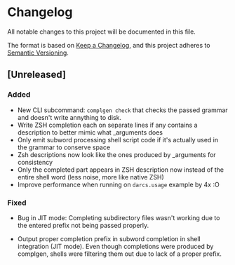 # Changelog

All notable changes to this project will be documented in this file.

The format is based on [Keep a Changelog](https://keepachangelog.com/en/1.0.0/),
and this project adheres to [Semantic Versioning](https://semver.org/spec/v2.0.0.html).

## [Unreleased]

### Added

- New CLI subcommand: `complgen check` that checks the passed grammar and doesn't write annything to disk.
- Write ZSH completion each on separate lines if any contains a description to better mimic what _arguments does
- Only emit subword processing shell script code if it's actually used in the grammar to conserve space
- Zsh descriptions now look like the ones produced by _arguments for consistency
- Only the completed part appears in ZSH description now instead of the entire shell word (less noise, more like native ZSH)
- Improve performance when running on `darcs.usage` example by 4x :O

### Fixed

- Bug in JIT mode: Completing subdirectory files wasn't working due to the entered prefix not being passed
  properly.

- Output proper completion prefix in subword completion in shell integration (JIT mode).  Even though
  completions were produced by complgen, shells were filtering them out due to lack of a proper prefix.

